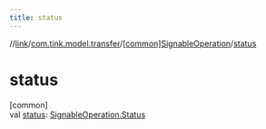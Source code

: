 ```yaml
---
title: status
---
```

//[link](../../../index.html)/[com.tink.model.transfer](../index.html)/[[common]SignableOperation](index.html)/[status](status.html)



# status



[common]\
val [status](status.html): [SignableOperation.Status](-status/index.html)




